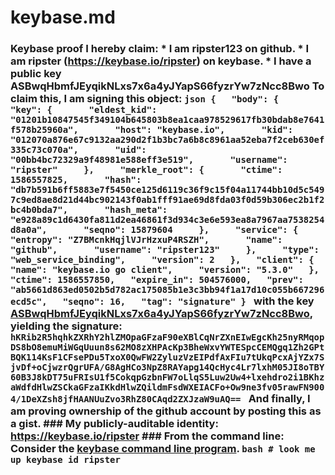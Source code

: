 # keybase.md
### Keybase proof  I hereby claim:    * I am ripster123 on github.   * I am ripster (https://keybase.io/ripster) on keybase.   * I have a public key ASBwqHbmfJEyqikNLxs7x6a4yJYapS66fyzrYw7zNcc8Bwo  To claim this, I am signing this object:  ```json {   "body": {     "key": {       "eldest_kid": "01201b10847545f349104b645803b8ea1caa978529617fb30bdab8e7641f578b25960a",       "host": "keybase.io",       "kid": "012070a876e67c9132aa290d2f1b3bc7a6b8c8961aa52eba7f2ceb630ef335c73c070a",       "uid": "00bb4bc72329a9f48981e588eff3e519",       "username": "ripster"     },     "merkle_root": {       "ctime": 1586557825,       "hash": "db7b591b6ff5883e7f5450ce125d6119c36f9c15f04a11744bb10d5c5497c9ed8ae8d21d44bc902143f0ab1fff91ae69d8fda03f0d59b306ec2b1f2bc4b0bda7",       "hash_meta": "e928a89c1d6430fa811d2ea46861f3d934c3e6e593ea8a7967aa7538254d8a0a",       "seqno": 15879604     },     "service": {       "entropy": "Z7BMcnkHqjlVJrHzxuP4RSZH",       "name": "github",       "username": "ripster123"     },     "type": "web_service_binding",     "version": 2   },   "client": {     "name": "keybase.io go client",     "version": "5.3.0"   },   "ctime": 1586557850,   "expire_in": 504576000,   "prev": "ab5661d863ed0502b5d782ac175085b1e3c3bb94f1a17d10c055b667296ecd5c",   "seqno": 16,   "tag": "signature" } ```  with the key [ASBwqHbmfJEyqikNLxs7x6a4yJYapS66fyzrYw7zNcc8Bwo](https://keybase.io/ripster), yielding the signature:  ``` hKRib2R5hqhkZXRhY2hlZMOpaGFzaF90eXBlCqNrZXnEIwEgcKh25nyRMqopDS8bO8emuMiWGqUuun8s62MO8zXHPAcKp3BheWxvYWTESpcCEMQgq1Zh2GPtBQK114KsF1CFsePDu5TxoX0QwFW2ZyluzVzEIPdfAxFIu7tUkqPcxAjYZx7SjvDf+oCjwzrQgrUFA/G8AgHCo3NpZ8RAYapg14QcHyc4Lr7lxhM05JI8oTBY60B3J8kDT75uFRIsU1f5CokqpGzbnFW7oLlqS5Luw2Uw4+lxehdro2i1BKhzaWdfdHlwZSCkaGFzaIKkdHlwZQildmFsdWXEIACFo+Ow9ne3fv05rawFN9004/1DeXZsh8jfHAANUuZvo3RhZ80CAqd2ZXJzaW9uAQ==  ```  And finally, I am proving ownership of the github account by posting this as a gist.  ### My publicly-auditable identity:  https://keybase.io/ripster  ### From the command line:  Consider the [keybase command line program](https://keybase.io/download).  ```bash # look me up keybase id ripster ```
